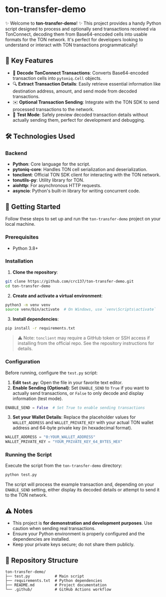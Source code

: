# ton-transfer-demo

✨ Welcome to **ton-transfer-demo**! ✨ This project provides a handy Python script designed to process and optionally send transactions received via TonConnect, decoding them from Base64-encoded cells into usable formats for the TON network. It's perfect for developers looking to understand or interact with TON transactions programmatically!

## 🚀 Key Features

* 🔄 **Decode TonConnect Transactions**: Converts Base64-encoded transaction cells into `pytoniq.Cell` objects.
* 🔍 **Extract Transaction Details**: Easily retrieve essential information like destination address, amount, and send mode from decoded transactions.
* ✉️ **Optional Transaction Sending**: Integrate with the TON SDK to send processed transactions to the network.
* 🧪 **Test Mode**: Safely preview decoded transaction details without actually sending them, perfect for development and debugging.

## 🛠️ Technologies Used

### Backend

* **Python**: Core language for the script.
* **pytoniq-core**: Handles TON cell serialization and deserialization.
* **tonclient**: Official TON SDK client for interacting with the TON network.
* **tonutils-py**: Utility library for TON.
* **aiohttp**: For asynchronous HTTP requests.
* **asyncio**: Python's built-in library for writing concurrent code.

## 🚀 Getting Started

Follow these steps to set up and run the `ton-transfer-demo` project on your local machine.

### Prerequisites

* Python 3.8+

### Installation

1. **Clone the repository**:

```bash
git clone https://github.com/crc137/ton-transfer-demo.git
cd ton-transfer-demo
```

2. **Create and activate a virtual environment**:

```bash
python3 -m venv venv
source venv/bin/activate  # On Windows, use `venv\Scripts\activate`
```

3. **Install dependencies**:

```bash
pip install -r requirements.txt
```

> ⚠️ Note: `tonclient` may require a GitHub token or SSH access if installing from the official repo. See the repository instructions for details.

### Configuration

Before running, configure the `test.py` script:

1. **Edit `test.py`**: Open the file in your favorite text editor.
2. **Enable Sending (Optional)**:
   Set `ENABLE_SEND` to `True` if you want to actually send transactions, or `False` to only decode and display information (test mode).

```python
ENABLE_SEND = False  # Set True to enable sending transactions
```

3. **Set your Wallet Details**:
   Replace the placeholder values for `WALLET_ADDRESS` and `WALLET_PRIVATE_KEY` with your actual TON wallet address and 64-byte private key (in hexadecimal format).

```python
WALLET_ADDRESS = "0:YOUR_WALLET_ADDRESS"
WALLET_PRIVATE_KEY = "YOUR_PRIVATE_KEY_64_BYTES_HEX"
```

### Running the Script

Execute the script from the `ton-transfer-demo` directory:

```bash
python test.py
```

The script will process the example transaction and, depending on your `ENABLE_SEND` setting, either display its decoded details or attempt to send it to the TON network.



## ⚠️ Notes


* This project is **for demonstration and development purposes**. Use caution when sending real transactions.
* Ensure your Python environment is properly configured and the dependencies are installed.
* Keep your private keys secure; do not share them publicly.



## 📂 Repository Structure

```
ton-transfer-demo/
├── test.py           # Main script
├── requirements.txt  # Python dependencies
├── README.md         # Project documentation
└── .github/          # GitHub Actions workflow
```
